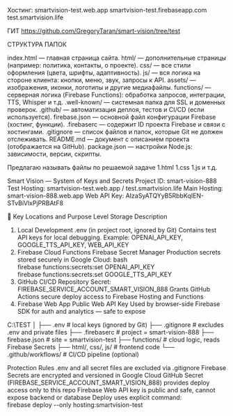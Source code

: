 Хостинг: 
smartvision-test.web.app
smartvision-test.firebaseapp.com
test.smartvision.life

ГИТ
https://github.com/GregoryTaran/smart-vision/tree/test

СТРУКТУРА ПАПОК

index.html — главная страница сайта.
html/ — дополнительные страницы (например: политика, контакты, о проекте).
css/ — все стили оформления (цвета, шрифты, адаптивность).
js/ — вся логика на стороне клиента: кнопки, меню, звук, запросы к API.
assets/ — изображения, иконки, логотипы и другие медиафайлы.
functions/ — серверная логика (Firebase Functions): обработка запросов, интеграции, TTS, Whisper и т.д.
.well-known/ — системная папка для SSL и доменных проверок.
.github/ — автоматизация деплоя, тестов и CI/CD (если используется).
firebase.json — основной файл конфигурации Firebase (хостинг, функции).
.firebaserc — содержит ID проекта Firebase и связи с хостингами.
.gitignore — список файлов и папок, которые Git не должен отслеживать.
README.md — документ с описанием проекта (отображается на GitHub).
package.json — настройки Node.js: зависимости, версии, скрипты.



Предлагаю называть файлы по решаемой задаче
1.html
1.css
1.js
и т.д.




Smart Vision — System of Keys and Secrets
Project ID: smart-vision-888
Test Hosting: smartvision-test.web.app / test.smartvision.life
Main Hosting: smart-vision-888.web.app
Web API Key: AIzaSyATQYyB5RbbKqIEN-STvBiVlxPjPRBAtF8

📁 Key Locations and Purpose
Level	Storage	Description
1. Local Development	.env (in project root, ignored by Git)	Contains test API keys for local debugging. Example:
OPENAI_API_KEY, GOOGLE_TTS_API_KEY, WEB_API_KEY
2. Firebase Cloud Functions	Firebase Secret Manager	Production secrets stored securely in Google Cloud:
bash<br>firebase functions:secrets:set OPENAI_API_KEY<br>firebase functions:secrets:set GOOGLE_TTS_API_KEY<br>
3. GitHub CI/CD	Repository Secret: FIREBASE_SERVICE_ACCOUNT_SMART_VISION_888	Grants GitHub Actions secure deploy access to Firebase Hosting and Functions
4. Firebase Web App	Public Web API Key	Used by browser-side Firebase SDK for auth and analytics — safe to expose

C:\TEST
│
├── .env                  # local keys (ignored by Git)
├── .gitignore            # excludes .env and private files
├── .firebaserc           # project = smart-vision-888
├── firebase.json         # site = smartvision-test
├── functions/            # cloud logic, reads Firebase Secrets
├── html/, css/, js/      # frontend code
└── .github/workflows/    # CI/CD pipeline (optional)

Protection Rules
.env and all secret files are excluded via .gitignore
Firebase Secrets are encrypted and versioned in Google Cloud
GitHub Secret (FIREBASE_SERVICE_ACCOUNT_SMART_VISION_888) provides deploy access only to this repo
Firebase Web API key is public and safe, cannot expose backend or database
Deploy uses explicit command:<br>firebase deploy --only hosting:smartvision-test


